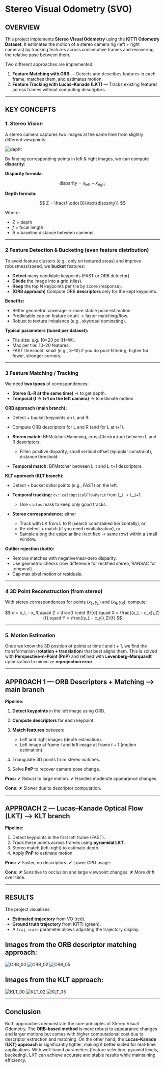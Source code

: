 # Stereo Visual Odometry (SVO)

## OVERVIEW

This project implements **Stereo Visual Odometry** using the **KITTI Odometry Dataset**.
It estimates the motion of a stereo camera rig (left + right cameras) by tracking features across consecutive frames and recovering the relative pose between them.

Two different approaches are implemented:

1. **Feature Matching with ORB** — Detects and describes features in each frame, matches them, and estimates motion.
2. **Feature Tracking with Lucas–Kanade (LKT)** — Tracks existing features across frames without computing descriptors.

---

## KEY CONCEPTS

### 1. Stereo Vision

A stereo camera captures two images at the same time from slightly different viewpoints:

![depht](images/stereo_depth.jpg)

By finding corresponding points in left & right images, we can compute **disparity**:

**Disparity formula**:

$$
\text{disparity} = x_{\text{left}} - x_{\text{right}}
$$

**Depth formula**:

$$
Z = \frac{f \cdot B}{\text{disparity}}
$$

Where:

* $Z$ = depth
* $f$ = focal length
* $B$ = baseline distance between cameras

---

### 2 Feature Detection & Bucketing (even feature distribution)

To avoid feature clusters (e.g., only on textured areas) and improve robustness/speed, we **bucket** features:

* **Detect** many candidate keypoints (FAST or ORB detector).
* **Divide** the image into a grid (tiles).
* **Keep** the top $N$ keypoints per tile by score (response).
* **(ORB approach)** Compute ORB **descriptors** only for the kept keypoints.

**Benefits:**

* Better geometric coverage → more stable pose estimation.
* Predictable cap on feature count → faster matching/flow.
* Robust to texture imbalance (e.g., sky/road dominating).

**Typical parameters (tuned per dataset):**

* Tile size: e.g. 10×20 px (H×W).
* Max per tile: 10–20 features.
* FAST threshold: small (e.g., 3–10) if you do post-filtering; higher for fewer, stronger corners.


---

### 3 Feature Matching / Tracking

We need **two types** of correspondences:

* **Stereo (L–R at the same time)** → to get depth.
* **Temporal (t → t+1 on the left camera)** → to estimate motion.

**ORB approach (main branch):**

* Detect + bucket keypoints on L and R.
* Compute ORB descriptors for L and R (and for L at t+1).
* **Stereo match:** BFMatcher(Hamming, crossCheck=true) between L and R descriptors.

  * Filter: positive disparity, small vertical offset (epipolar constraint), distance threshold.
* **Temporal match:** BFMatcher between L_t and L_t+1 descriptors.


**KLT approach (KLT branch):**

* Detect + bucket initial points (e.g., FAST) on the left.
* **Temporal tracking:** `cv::calcOpticalFlowPyrLK` from L_t → L_t+1.

  * Use `status` mask to keep only good tracks.

* **Stereo correspondence:** either

  * Track with LK from L to R (search constrained horizontally), or
  * Re-detect + match (if you need reinitialization), or
  * Sample along the epipolar line (rectified → same row) within a small window.

**Outlier rejection (both):**

* Remove matches with negative/near-zero disparity.
* Use geometric checks (row difference for rectified stereo, RANSAC for temporal).
* Cap max pixel motion or residuals.

---
### 4 3D Point Reconstruction (from stereo)

With stereo correspondences for points $(x_L, y_L)$ and $(x_R, y_R)$, compute:

$$
d = x_L - x_R,\quad
Z = \frac{f \cdot B}{d},\quad
X = \frac{(x_L - c_x)\,Z}{f},\quad
Y = \frac{(y_L - c_y)\,Z}{f}
$$

---

### 5. Motion Estimation

Once we know the 3D position of points at time $t$ and $t+1$, we find the transformation (**rotation + translation**) that best aligns them.
This is solved with **Perspective-n-Point (PnP)** and refined with **Levenberg–Marquardt** optimization to minimize **reprojection error**.

---

## APPROACH 1 — ORB Descriptors + Matching --> main branch

**Pipeline:**

1. **Detect keypoints** in the left image using ORB.
2. **Compute descriptors** for each keypoint.
3. **Match features** between:

   * Left and right images (depth estimation).
   * Left image at frame $t$ and left image at frame $t+1$ (motion estimation).
4. Triangulate 3D points from stereo matches.
5. Solve **PnP** to recover camera pose change.

**Pros:**
✔ Robust to large motion.
✔ Handles moderate appearance changes.

**Cons:**
✘ Slower due to descriptor computation.

---

## APPROACH 2 — Lucas–Kanade Optical Flow (LKT) --> KLT branch

**Pipeline:**

1. Detect keypoints in the first left frame (FAST).
2. Track these points across frames using **pyramidal LKT**.
3. Stereo match (left–right) to estimate depth.
4. Apply **PnP** to estimate motion.

**Pros:**
✔ Faster, no descriptors.
✔ Lower CPU usage.

**Cons:**
✘ Sensitive to occlusion and large viewpoint changes.
✘ More drift over time.

---

## RESULTS

The project visualizes:

* **Estimated trajectory** from VO (red).
* **Ground truth trajectory** from KITTI (green).
* A `traj_scale` parameter allows adjusting the trajectory display.

 ## Images from the ORB descriptor matching approach:

![ORB_00](images/ORB_seq_00.png)
![ORB_02](images/ORB_seq_02.png)
![ORB_05](images/ORB_seq_05.png)

## Images from the KLT approach:

![KLT_00](images/KLT_seq_00.png)
![KLT_02](images/KLT_seq_02.png)
![KLT_05](images/KLT_seq_05.png)

---

## Conclusion

Both approaches demonstrate the core principles of Stereo Visual Odometry.
The **ORB-based method** is more robust to appearance changes and larger motions but comes with higher computational cost due to descriptor extraction and matching.
On the other hand, the **Lucas–Kanade (LKT) approach** is significantly lighter, making it better suited for real-time applications. With well-tuned parameters (feature selection, pyramid levels, bucketing), LKT can achieve accurate and stable results while maintaining efficiency.
